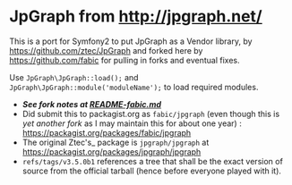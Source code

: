 JpGraph from http://jpgraph.net/
======
This is a port for Symfony2 to put JpGraph as a Vendor library,
by https://github.com/ztec/JpGraph and forked here by https://github.com/fabic
for pulling in forks and eventual fixes.

Use `JpGraph\JpGraph::load();` and `JpGraph\JpGraph::module('moduleName');` to load required modules.

* __*See fork notes at [README-fabic.md](https://github.com/fabic/JpGraph/blob/master/README-fabic.md)*__
* Did submit this to packagist.org as `fabic/jpgraph` (even though this is _yet another fork_ as I may maintain this for about one year) :
  https://packagist.org/packages/fabic/jpgraph
* The original Ztec's_ package is `jpgraph/jpgraph`
  at https://packagist.org/packages/jpgraph/jpgraph
* `refs/tags/v3.5.0b1` references a tree that shall be the exact version of source
  from the official tarball (hence before everyone played with it).
